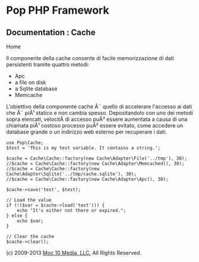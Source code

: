 Pop PHP Framework
=================

Documentation : Cache
---------------------

Home

Il componente della cache consente di facile memorizzazione di dati
persistenti tramite quattro metodi:

-   Apc
-   a file on disk
-   a Sqlite database
-   Memcache

L'obiettivo della componente cache Ã¨ quello di accelerare l'accesso ai
dati che Ã¨ piÃ¹ statico e non cambia spesso. Depositandolo con uno dei
metodi sopra elencati, velocitÃ di accesso puÃ² essere aumentata a causa
di una chiamata piÃ¹ costoso processo puÃ² essere evitato, come accedere
un database grande o un indirizzo web esterno per recuperare i dati.

    use Pop\Cache;
    $test = 'This is my test variable. It contains a string.';

    $cache = Cache\Cache::factory(new Cache\Adapter\File('../tmp'), 30);
    //$cache = Cache\Cache::factory(new Cache\Adapter\Memcached(), 30);
    //$cache = Cache\Cache::factory(new Cache\Adapter\Sqlite('../tmp/cache.sqlite'), 30);
    //$cache = Cache\Cache::factory(new Cache\Adapter\Apc(), 30);

    $cache->save('test', $test);

    // Load the value
    if (!($var = $cache->load('test'))) {
        echo "It's either not there or expired.";
    } else {
        echo $var;
    }

    // Clear the cache
    $cache->clear();

\(c) 2009-2013 [Moc 10 Media, LLC.](http://www.moc10media.com) All
Rights Reserved.
